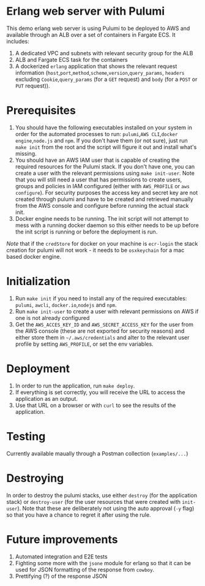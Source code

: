 # Erlang web server with Pulumi 

This demo erlang web server is using Pulumi to be deployed to AWS and available through an ALB over a set of containers in Fargate ECS.
It includes: 
1. A dedicated VPC and subnets with relevant security group for the ALB
1. ALB and Fargate ECS task for the containers 
1. A dockerized `erlang` application that shows the relevant request information (`host`,`port`,`method`,`scheme`,`version`,`query_params`,
   `headers` excluding `Cookie`,`query_params` (for a `GET` request) and `body` (for a `POST` or `PUT` request)). 

# Prerequisites 
1. You should have the following executables installed on your system in order for the automated processes to run: `pulumi`,`AWS CLI`,`docker engine`,`node.js` and `npm`.  If you don't have them (or not sure), just run `make init` from the root and the script will figure it out and install what's missing. 
1. You should have an AWS IAM user that is capable of creating the required resources for the Pulumi stack. If you don't have one, you can create a user with the relevant permissions using `make init-user`.  Note that you will still need a user that has permissions to create users, groups and policies in IAM configured (either with `AWS_PROFILE` or `aws configure`).  For security purposes the access key and secret key are not created through pulumi and have to be created and retrieved manually from the AWS console and configure before running the actual stack init. 
1. Docker engine needs to be running.  The init script will not attempt to mess with a running docker daemon so this either needs to be up before the init script is running or before the deployment is run.

*Note* that if the `credStore` for docker on your machine is `ecr-login` the stack creation for pulumi will not work - it needs to be `osxkeychain` for a mac based docker engine. 

# Initialization 
1. Run `make init` if you need to install any of the required executables: `pulumi`, `awcli`, `docker.io`,`nodejs` and `npm`.
1. Run `make init-user` to create a user with relevant permissions on AWS if one is not already configured 
1. Get the `AWS_ACCES_KEY_ID` and `AWS_SECRET_ACCESS_KEY` for the user from the AWS console (these are not exported for security reasons) and either store them in `~/.aws/credentials` and alter to the relevant user profile by setting `AWS_PROFILE`, or set the env variables.

# Deployment 
1. In order to run the application, run `make deploy`.  
1. If everything is set correctly, you will receive the URL to access the application as an output. 
1. Use that URL on a browser or with `curl` to see the results of the application. 

# Testing
Currently available maually through a Postman collection (`examples/...`)

# Destroying 
In order to destroy the pulumi stacks, use either `destroy` (for the application stack) or `destroy-user` (for the user resources that were created with `init-user`).  Note that these are deliberately not using the auto approval (`-y` flag) so that you have a chance to regret it after using the rule. 

# Future improvements 
1. Automated integration and E2E tests
1. Fighting some more with the `jsone` module for erlang so that it can be used for JSON formatting of the response from `cowboy`.
1. Prettifying (?) of the response JSON

